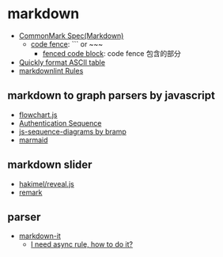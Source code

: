 # markdown

* [CommonMark Spec(Markdown)](http://spec.commonmark.org/0.28/)
  * [code fence](https://spec.commonmark.org/0.28/#code-fence): ``` or ~~~
    * [fenced code block](https://spec.commonmark.org/0.28/#fenced-code-block): code fence 包含的部分
* [Quickly format ASCII table](https://ozh.github.io/ascii-tables/)
* [markdownlint Rules](https://github.com/mivok/markdownlint/blob/master/docs/RULES.md)

## markdown to graph parsers by javascript

* [flowchart.js](http://flowchart.js.org)
* [Authentication Sequence](https://www.websequencediagrams.com)
* [js-sequence-diagrams by bramp](https://bramp.github.io/js-sequence-diagrams/)
* [marmaid](https://mermaidjs.github.io/)

## markdown slider

* [hakimel/reveal.js](https://github.com/hakimel/reveal.js/)
* [remark](https://github.com/gnab/remark)

## parser

* [markdown-it](https://github.com/markdown-it/markdown-it)
  * [I need async rule, how to do it?](https://github.com/markdown-it/markdown-it/blob/master/docs/development.md#i-need-async-rule-how-to-do-it)
